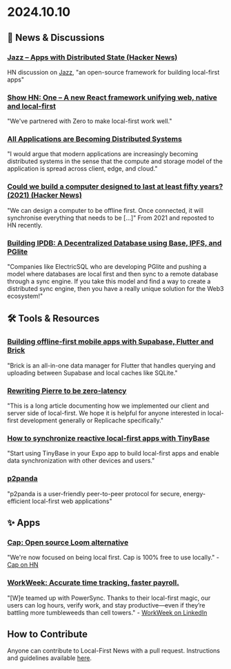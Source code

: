 # 2024.10.10

## 📰 News & Discussions 

### [Jazz – Apps with Distributed State (Hacker News)](https://news.ycombinator.com/item?id=41748912)
HN discussion on [Jazz](https://jazz.tools/), "an open-source framework for building local-first apps"

### [Show HN: One – A new React framework unifying web, native and local-first](https://news.ycombinator.com/item?id=41742278)
"We've partnered with Zero to make local-first work well."

### [All Applications are Becoming Distributed Systems](https://davistreybig.substack.com/p/all-applications-are-becoming-distributed)
"I would argue that modern applications are increasingly becoming distributed systems in the sense that the compute and storage model of the application is spread across client, edge, and cloud."

### [Could we build a computer designed to last at least fifty years? (2021) (Hacker News)](https://news.ycombinator.com/item?id=41765098)
"We can design a computer to be offline first. Once connected, it will synchronise everything that needs to be [...]" From 2021 and reposted to HN recently. 

### [Building IPDB: A Decentralized Database using Base, IPFS, and PGlite](https://www.pinata.cloud/blog/building-ipdb-a-decentralized-database-using-base-ipfs-and-pglite/)
"Companies like ElectricSQL who are developing PGlite and pushing a model where databases are local first and then sync to a remote database through a sync engine. If you take this model and find a way to create a distributed sync engine, then you have a really unique solution for the Web3 ecosystem!"


## 🛠️ Tools & Resources

### [Building offline-first mobile apps with Supabase, Flutter and Brick](https://supabase.com/blog/offline-first-flutter-apps)
"Brick is an all-in-one data manager for Flutter that handles querying and uploading between Supabase and local caches like SQLite."

### [Rewriting Pierre to be zero-latency](https://docs.pierre.co/changelog/local-first)
"This is a long article documenting how we implemented our client and server side of local-first. We hope it is helpful for anyone interested in local-first development generally or Replicache specifically."

### [How to synchronize reactive local-first apps with TinyBase](https://expo.dev/blog/how-to-synchronize-reactive-local-first-apps-with-tinybase)
"Start using TinyBase in your Expo app to build local-first apps and enable data synchronization with other devices and users."

### [p2panda](https://github.com/p2panda)
"p2panda is a user-friendly peer-to-peer protocol for secure, energy-efficient local-first web applications"


## ✨ Apps

### [Cap: Open source Loom alternative](https://cap.so/)
"We're now focused on being local first. Cap is 100% free to use locally." - [Cap on HN](https://news.ycombinator.com/item?id=41741422)

### [WorkWeek: Accurate time tracking, faster payroll.](https://www.workweek.co.za/)
"[W]e teamed up with PowerSync. Thanks to their local-first magic, our users can log hours, verify work, and stay productive—even if they’re battling more tumbleweeds than cell towers." - [WorkWeek on LinkedIn](https://www.linkedin.com/feed/update/urn:li:activity:7247588625926791168/)


## How to Contribute
Anyone can contribute to Local-First News with a pull request. Instructions and guidelines available [here](https://github.com/localfirstnews/localfirstnews).
